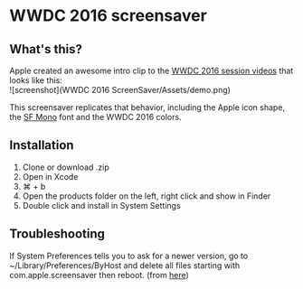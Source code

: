# WWDC 2016 screensaver

## What's this?
Apple created an awesome intro clip to the [WWDC 2016 session videos](https://developer.apple.com/videos/wwdc2016/) that looks like this:    
![screenshot](WWDC 2016 ScreenSaver/Assets/demo.png)    

This screensaver replicates that behavior, including the Apple icon shape, the [SF Mono](http://daringfireball.net/linked/2016/04/20/san-fran-mono) font and the WWDC 2016 colors.

## Installation
1. Clone or download .zip
2. Open in Xcode
3. ⌘ + b
4. Open the products folder on the left, right click and show in Finder
5. Double click and install in System Settings

## Troubleshooting
If System Preferences tells you to ask for a newer version, go to  ~/Library/Preferences/ByHost  and delete all files starting with  com.apple.screensaver  then reboot. (from [here](https://whichline.wordpress.com/2015/07/13/os-x-screensaver-swift-2-part-1/))
